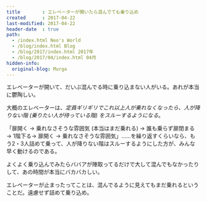 ```yaml
---
title        : エレベーターが開いたら混んでても乗り込め
created      : 2017-04-22
last-modified: 2017-04-22
header-date  : true
path:
  - /index.html Neo's World
  - /blog/index.html Blog
  - /blog/2017/index.html 2017年
  - /blog/2017/04/index.html 04月
hidden-info:
  original-blog: Murga
---
```


エレベーターが開いて、だいぶ混んでる時に乗り込まない人がいる。あれが本当に鬱陶しい。

大概のエレベーターは、*定員ギリギリでこれ以上人が乗れなくなったら、人が降りない階 (乗りたい人が待っている階) をスルーするようになる*。

「扉開く → 乗れなさそうな雰囲気 (本当はまだ乗れる) → 誰も乗らず扉閉まる → 1階下る→ 扉開く → 乗れなさそうな雰囲気」……を繰り返すくらいなら、もう2・3人詰めて乗って、人が降りない階はスルーするようにした方が、みんな早く動けるのである。

よくよく乗り込んでみたらババアが陣取ってるだけで大して混んでもなかったりして、あの時間が本当にバカバカしい。

エレベーターが止まったってことは、混んでるように見えてもまだ乗れるということだ。遠慮せず詰めて乗り込め。
